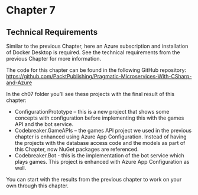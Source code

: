 # Chapter 7

## Technical Requirements

Similar to the previous Chapter, here an Azure subscription and installation of Docker Desktop is required. See the technical requirements from the previous Chapter for more information.

The code for this chapter can be found in the following GitHub repository: https://github.com/PacktPublishing/Pragmatic-Microservices-With-CSharp-and-Azure

In the ch07 folder you’ll see these projects with the final result of this chapter:

* ConfigurationPrototype – this is a new project that shows some concepts with configuration before implementing this with the games API and the bot service.
* Codebreaker.GameAPIs – the games API project we used in the previous chapter is enhanced using Azure App Configuration. Instead of having the projects with the database access code and the models as part of this Chapter, now NuGet packages are referenced.
* Codebreaker.Bot - this is the implementation of the bot service which plays games. This project is enhanced with Azure App Configuration as well.

You can start with the results from the previous chapter to work on your own through this chapter.
